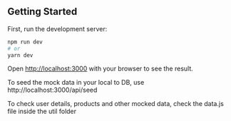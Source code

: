 ## Getting Started

First, run the development server:

```bash
npm run dev
# or
yarn dev
```

Open [http://localhost:3000](http://localhost:3000) with your browser to see the result.

To seed the mock data in your local to DB, use http://localhost:3000/api/seed

To check user details, products and other mocked data, check the data.js file inside the util folder
